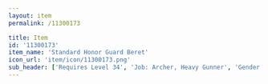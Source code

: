 ```yaml
---
layout: item
permalink: /11300173

title: Item
id: '11300173'
item_name: 'Standard Honor Guard Beret'
icon_url: 'item/icon/11300173.png'
sub_header: ['Requires Level 34', 'Job: Archer, Heavy Gunner', 'Gender: All']
---
```

